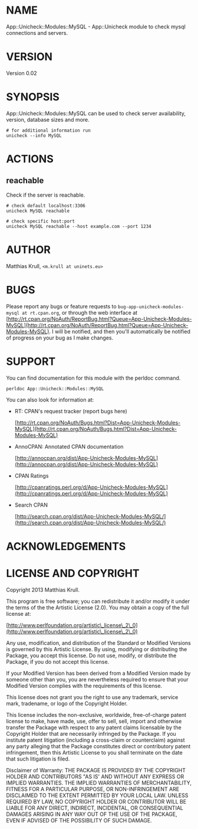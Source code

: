 # NAME

App::Unicheck::Modules::MySQL - App::Unicheck module to check mysql connections and servers.

# VERSION

Version 0.02

# SYNOPSIS

App::Unicheck::Modules::MySQL can be used to check server availability, version, database sizes and more.

	# for additional information run
	unicheck --info MySQL

# ACTIONS

## reachable

Check if the server is reachable.

	# check default localhost:3306
	unicheck MySQL reachable

	# check specific host:port
	unicheck MySQL reachable --host example.com --port 1234

# AUTHOR

Matthias Krull, `<m.krull at uninets.eu>`

# BUGS

Please report any bugs or feature requests to `bug-app-unicheck-modules-mysql at rt.cpan.org`, or through
the web interface at [http://rt.cpan.org/NoAuth/ReportBug.html?Queue=App-Unicheck-Modules-MySQL](http://rt.cpan.org/NoAuth/ReportBug.html?Queue=App-Unicheck-Modules-MySQL).  I will be notified, and then you'll
automatically be notified of progress on your bug as I make changes.







# SUPPORT

You can find documentation for this module with the perldoc command.

    perldoc App::Unicheck::Modules::MySQL



You can also look for information at:

- RT: CPAN's request tracker (report bugs here)

    [http://rt.cpan.org/NoAuth/Bugs.html?Dist=App-Unicheck-Modules-MySQL](http://rt.cpan.org/NoAuth/Bugs.html?Dist=App-Unicheck-Modules-MySQL)

- AnnoCPAN: Annotated CPAN documentation

    [http://annocpan.org/dist/App-Unicheck-Modules-MySQL](http://annocpan.org/dist/App-Unicheck-Modules-MySQL)

- CPAN Ratings

    [http://cpanratings.perl.org/d/App-Unicheck-Modules-MySQL](http://cpanratings.perl.org/d/App-Unicheck-Modules-MySQL)

- Search CPAN

    [http://search.cpan.org/dist/App-Unicheck-Modules-MySQL/](http://search.cpan.org/dist/App-Unicheck-Modules-MySQL/)



# ACKNOWLEDGEMENTS



# LICENSE AND COPYRIGHT

Copyright 2013 Matthias Krull.

This program is free software; you can redistribute it and/or modify it
under the terms of the the Artistic License (2.0). You may obtain a
copy of the full license at:

[http://www.perlfoundation.org/artistic\_license\_2\_0](http://www.perlfoundation.org/artistic\_license\_2\_0)

Any use, modification, and distribution of the Standard or Modified
Versions is governed by this Artistic License. By using, modifying or
distributing the Package, you accept this license. Do not use, modify,
or distribute the Package, if you do not accept this license.

If your Modified Version has been derived from a Modified Version made
by someone other than you, you are nevertheless required to ensure that
your Modified Version complies with the requirements of this license.

This license does not grant you the right to use any trademark, service
mark, tradename, or logo of the Copyright Holder.

This license includes the non-exclusive, worldwide, free-of-charge
patent license to make, have made, use, offer to sell, sell, import and
otherwise transfer the Package with respect to any patent claims
licensable by the Copyright Holder that are necessarily infringed by the
Package. If you institute patent litigation (including a cross-claim or
counterclaim) against any party alleging that the Package constitutes
direct or contributory patent infringement, then this Artistic License
to you shall terminate on the date that such litigation is filed.

Disclaimer of Warranty: THE PACKAGE IS PROVIDED BY THE COPYRIGHT HOLDER
AND CONTRIBUTORS "AS IS' AND WITHOUT ANY EXPRESS OR IMPLIED WARRANTIES.
THE IMPLIED WARRANTIES OF MERCHANTABILITY, FITNESS FOR A PARTICULAR
PURPOSE, OR NON-INFRINGEMENT ARE DISCLAIMED TO THE EXTENT PERMITTED BY
YOUR LOCAL LAW. UNLESS REQUIRED BY LAW, NO COPYRIGHT HOLDER OR
CONTRIBUTOR WILL BE LIABLE FOR ANY DIRECT, INDIRECT, INCIDENTAL, OR
CONSEQUENTIAL DAMAGES ARISING IN ANY WAY OUT OF THE USE OF THE PACKAGE,
EVEN IF ADVISED OF THE POSSIBILITY OF SUCH DAMAGE.


